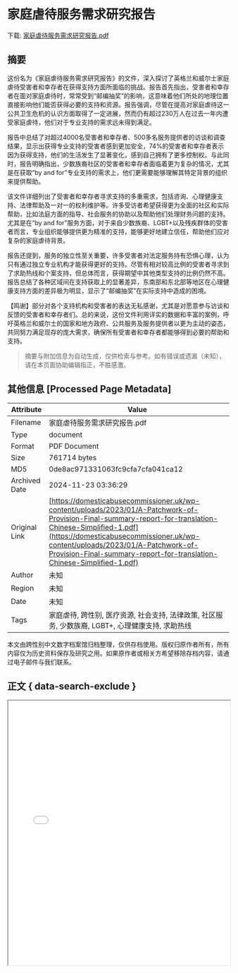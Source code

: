 # 家庭虐待服务需求研究报告

<!-- tcd_download_link -->
下载: <a href="../家庭虐待服务需求研究报告.pdf" download>家庭虐待服务需求研究报告.pdf</a>
<!-- tcd_download_link_end -->

## 摘要

<!-- tcd_abstract -->
这份名为《家庭虐待服务需求研究报告》的文件，深入探讨了英格兰和威尔士家庭虐待受害者和幸存者在获得支持方面所面临的挑战。报告首先指出，受害者和幸存者在面对家庭虐待时，常常受到“邮编抽奖”的影响，这意味着他们所处的地理位置直接影响他们能否获得必要的支持和资源。报告强调，尽管在提高对家庭虐待这一公共卫生危机的认识方面取得了一定进展，然而仍有超过230万人在过去一年内遭受家庭虐待，他们对于专业支持的需求远未得到满足。

报告中总结了对超过4000名受害者和幸存者、500多名服务提供者的访谈和调查结果，显示出获得专业支持的受害者感到更加安全，74%的受害者和幸存者表示因为获得支持，他们的生活发生了显著变化，感到自己拥有了更多控制权。与此同时，报告明确指出，少数族裔社区的受害者和幸存者面临着更为复杂的情况，尤其是在获取“by and for”专业支持的需求上，他们更需要能够理解其特定背景的组织来提供帮助。

该文件详细列出了受害者和幸存者寻求支持的多重需求，包括咨询、心理健康支持、法律帮助及一对一的权利维护等。许多受访者希望获得更为全面的社区和实际帮助，比如法庭方面的指导、社会服务的协助以及帮助他们处理财务问题的支持。尤其是在“by and for”服务方面，对于来自少数族裔、LGBT+以及残疾群体的受害者而言，专业组织能够提供更为精准的支持，能够更好地建立信任，帮助他们应对复杂的家庭虐待背景。

报告还提到，服务的独立性至关重要，许多受害者对法定服务持有恐惧心理，认为只有通过独立专业机构才能获得更好的支持。尽管有相对较高比例的受害者寻求到了求助热线和个案支持，但总体而言，获得期望中其他类型支持的比例仍然不高。报告总结了各种区域间在支持获取上的显著差异，东南部和东北部等地区在心理健康支持方面的差异极为明显，显示了“邮编抽奖”在实际支持中造成的困境。  

【鸣谢】部分对各个支持机构和受害者的表达无私感谢，尤其是对愿意参与访谈和反馈的受害者和幸存者们。总的来说，这份文件利用详实的数据和丰富的案例，呼吁英格兰和威尔士的国家和地方政府、公共服务及服务提供者以更为主动的姿态，共同努力满足现存的庞大需求，确保所有受害者和幸存者都能够得到必要的帮助和支持。

<!-- tcd_abstract_end -->

> 摘要与附加信息为自动生成，仅供检索与参考。如有错误或遗漏（未知），请在本页面协助编辑指正，不胜感激。

## 其他信息 [Processed Page Metadata]

| Attribute       | Value                                  |
|-----------------|----------------------------------------|
| Filename        | 家庭虐待服务需求研究报告.pdf                             |
| Type            | document                                 |
| Format          | PDF Document                               |
| Size            | 761714 bytes                           |
| MD5             | 0de8ac971331063fc9cfa7cfa041ca12                                  |
| Archived Date   | 2024-11-23 03:36:29                             |
| Original Link   | [https://domesticabusecommissioner.uk/wp-content/uploads/2023/01/A-Patchwork-of-Provision-Final-summary-report-for-translation-Chinese-Simplified-1.pdf](https://domesticabusecommissioner.uk/wp-content/uploads/2023/01/A-Patchwork-of-Provision-Final-summary-report-for-translation-Chinese-Simplified-1.pdf)                         |
| Author          | 未知                               |
| Region          | 未知                               |
| Date            | 未知                                 |
| Tags            | 家庭虐待, 跨性别, 医疗资源, 社会支持, 法律政策, 社区服务, 少数族裔, LGBT+, 心理健康支持, 求助热线                                 |

本文由跨性别中文数字档案馆归档整理，仅供存档使用。版权归原作者所有，所有内容仅为历史资料保存及研究之用。如果原作者或相关方希望移除存档内容，请通过电子邮件与我们联系。

## 正文 { data-search-exclude }

<!-- tcd_main_text -->
<iframe src="../家庭虐待服务需求研究报告.pdf" width="100%" height="600px">
    <p>无法显示PDF，请下载查看。</p>
</iframe>
<!-- tcd_main_text_end -->

